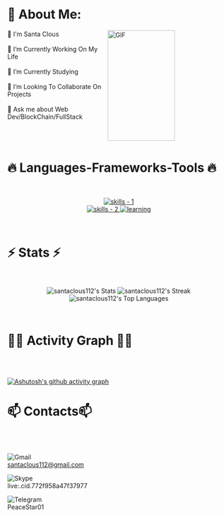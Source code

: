 

# 💫 About Me:
<img align="right" img width="55%" alt="GIF" src="https://raw.githubusercontent.com/onimur/.github/master/.resources/git-header.svg" height="250" />
👋 I'm Santa Clous<br><br>    🔭 I’m Currently Working On My Life<br><br>     🌱 I’m Currently Studying<br><br>    👯 I’m Looking To Collaborate On Projects<br><br>    💬 Ask me about Web Dev/BlockChain/FullStack<br><br>
<br><br>

# 🔥 Languages-Frameworks-Tools 🔥
<br />
<p align="center">
  <a href="https://skillicons.dev">
      <!-- first row -->
      <picture>
          <source media="(prefers-color-scheme: dark)" srcset="https://skillicons.dev/icons?i=git%2Creact%2Cnodejs%2Cgithub%2Cpython%2Cvue%2Cjavascript%2Ccss%2Cwordpress%2Cpr%2Cexpress%2Cstyledcomponents%2Cnextjs%2Cgraphql&theme=dark" />
<source media="(prefers-color-scheme: light), (prefers-color-scheme: no-preference)" srcset="https://skillicons.dev/icons?i=git%2Creact%2Cnodejs%2Cgithub%2Cpython%2Cvue%2Cjavascript%2Ccss%2Cwordpress%2Cpr%2Cexpress%2Cstyledcomponents%2Cnextjs%2Cgraphql&theme=light" />
          <img src="https://skillicons.dev/icons?i=git%2Creact%2Cnodejs%2Cgithub%2Cpython%2Cvue%2Cjavascript%2Ccss%2Cwordpress%2Cpr%2Cexpress%2Cstyledcomponents%2Cnextjs%2Cgraphql&theme=light" alt="skills - 1" />
        </picture>
          <br />
          <!-- second row -->
          <picture>
            <source media="(prefers-color-scheme: dark)" srcset="https://skillicons.dev/icons?i=angular%2Cbootstrap%2Cmongodb%2Cmysql%2Cdjango%2Chtml%2Credux%2Cblender%2Cae%2Clinux%2Cvscode%2Cheroku%2Cfigma&theme=dark" />
            <source media="(prefers-color-scheme: light), (prefers-color-scheme: no-preference)" srcset="https://skillicons.dev/icons?i=angular%2Cbootstrap%2Cmongodb%2Cmysql%2Cdjango%2Chtml%2Credux%2Cblender%2Cae%2Clinux%2Cvscode%2Cheroku%2Cfigma&theme=light" />
            <img src="https://skillicons.dev/icons?i=angular%2Cbootstrap%2Cmongodb%2Cmysql%2Cdjango%2Chtml%2Credux%2Cblender%2Cae%2Clinux%2Cvscode%2Cheroku%2Cfigma&theme=light" alt="skills - 2" />
        </picture>
        <picture>
          <source media="(prefers-color-scheme: dark)" srcset='https://skillicons.dev/icons?i=solidity%2Cgooglecloud&theme=dark' />
          <source media="(prefers-color-scheme: light), (prefers-color-scheme: no-preference)" srcset='https://skillicons.dev/icons?i=solidity%2Cgooglecloud&theme=light' />
          <img src='https://skillicons.dev/icons?i=solidity%2Cgooglecloud' alt="learning" />
        </picture>

  </a>
</p>
<br />

# ⚡ Stats ⚡
<br />
<p align=center>
<!-- first row -->
  <div align=center>
    
 ![santaclous112's Stats](https://github-readme-stats.vercel.app/api?username=santaclous112&theme=prussian&show_icons=true&hide_border=true&count_private=true)
![santaclous112's Streak](https://github-readme-streak-stats.herokuapp.com/?user=santaclous112&theme=prussian&hide_border=true)
  ![santaclous112's Top Languages](https://github-readme-stats.vercel.app/api/top-langs/?username=santaclous112&theme=prussian&show_icons=true&hide_border=true&layout=compact)
  </div>
<br>

# 👨‍💻 Activity Graph 👨‍💻
<br/> <br/>

[![Ashutosh's github activity graph](https://github-readme-activity-graph.vercel.app/graph?username=santaclous112&bg_color=f1eff0&color=9e4c98&line=413941&point=775555&area=true&hide_border=true)](https://github.com/ashutosh00710/github-readme-activity-graph)
<br/>

# 📫 Contacts📫
<br/> <br/>

![Gmail](https://github.com/santaclous112/MonilP-Portfolio/blob/master/src/components/Icon/svg/mailto.svg)               
        santaclous112@gmail.com

![Skype](https://github.com/santaclous112/MonilP-Portfolio/blob/master/src/components/Icon/svg/skype.svg)               
        live:.cid.772f958a47f37977

![Telegram](https://github.com/santaclous112/MonilP-Portfolio/blob/master/src/components/Icon/svg/telegram.svg)               
        PeaceStar01
